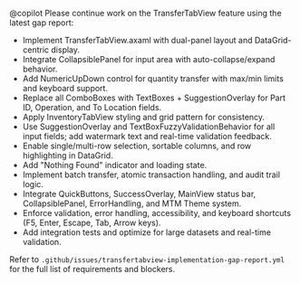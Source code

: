 @copilot Please continue work on the TransferTabView feature using the latest gap report:

- Implement TransferTabView.axaml with dual-panel layout and DataGrid-centric display.
- Integrate CollapsiblePanel for input area with auto-collapse/expand behavior.
- Add NumericUpDown control for quantity transfer with max/min limits and keyboard support.
- Replace all ComboBoxes with TextBoxes + SuggestionOverlay for Part ID, Operation, and To Location fields.
- Apply InventoryTabView styling and grid pattern for consistency.
- Use SuggestionOverlay and TextBoxFuzzyValidationBehavior for all input fields; add watermark text and real-time validation feedback.
- Enable single/multi-row selection, sortable columns, and row highlighting in DataGrid.
- Add "Nothing Found" indicator and loading state.
- Implement batch transfer, atomic transaction handling, and audit trail logic.
- Integrate QuickButtons, SuccessOverlay, MainView status bar, CollapsiblePanel, ErrorHandling, and MTM Theme system.
- Enforce validation, error handling, accessibility, and keyboard shortcuts (F5, Enter, Escape, Tab, Arrow keys).
- Add integration tests and optimize for large datasets and real-time validation.

Refer to `.github/issues/transfertabview-implementation-gap-report.yml` for the full list of requirements and blockers.
